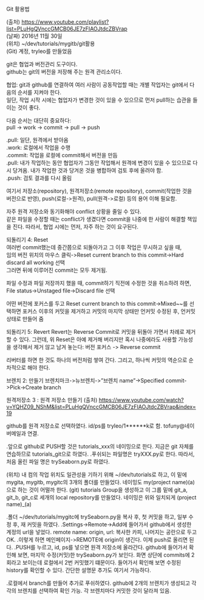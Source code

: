 Git 활용법


(출처) https://www.youtube.com/playlist?list=PLuHgQVnccGMCB06JE7zFIAOJtdcZBVrap  
(날짜) 2016년 11월 30일  
(위치) ~/dev/tutorials/mygitb/git활용  
(Git) 계정, tryleo를 만들었음  


git은 협업과 버전관리 도구이다.  
github는 git의 버전을 저장해 주는 원격 관리소이다.   


협업: git과 github를 연결하여 여러 사람이 공동작업할 때는 개별 작업자는 git에서 다음의 순서를 지켜야 한다.   
일단, 작업 시작 시에는 협업자가 변경한 것이 있을 수 있으므로 먼저 pull하는 습관을 들이는 것이 좋다.   

다음 순서는 대단히 중요하다:   
pull -> work -> commit -> pull -> push  

.pull: 일단, 원격에서 받아옴  
.work: 로컬에서 작업을 수행  
.commit: 작업을 로컬에 commit해서 버전을 만듬  
.pull: 내가 작업하는 동안 협업자가 그동안 작업해서 원격에 변경이 있을 수 있으므로 다시 당겨옴. 내가 작업한 것과 당겨온 것을 병합하여 검토 후에 올려야 함.    
.push: 검토 결과를 다시 올림  


여기서 저장소(repository), 원격저장소(remote repository), commit(작업한 것을 버전으로 반영), push(로컬->원격), pull(원격->로컬) 등의 용어 이해 필요함.   

자주 원격 저장소와 동기화해야 conflict 상황을 줄일 수 있다.   
같은 파일을 수정할 때는 conflict가 생겼다면 commit을 나중에 한 사람이 해결할 책임을 진다. 따라서, 협업 시에는 먼저, 자주 하는 것이 요구된다.    




되돌리기 4: Reset  
여러번 commit했는데 중간쯤으로 되돌아가고 그 이후 작업은 무시하고 싶을 때,  
임의 버전 위치의  마우스 클릭->Reset current branch to this commit->Hard discard all working 선택  
그러면 뒤에 이루어진 commit는 모두 제거됨.  
  
파일 수정과 파일 저장까지 했을 때, commit하기 직전에 수정한 것을 취소하려 하면, 
File status->Unstaged file->Discard file 선택

어떤 버전에 포커스를 두고 Reset current branch to this commit->Mixed~~를 선택하면 포커스 이후의 커밋을 제거하고 커밋의 마지막 상태만 언커밋 수정된 후, 언커밋 상태로 만들어 줌



되돌리기 5: Revert
Revert는 Reverse Commit로 커밋을 뒤돌아 가면서 차례로 제거할 수 있다. 그런데, 위 Reset은 아예 제거해 버리지만 혹시 나중에라도 사용할 가능성을 생각해서 제거 않고 남겨 놓는다:
버전 포커스 -> Reverse commit 

리버터를 하면 한 것도 하나의 버전처럼 쌓여 간다. 그리고, 하나씩 커밋의 역순으로 순차적으로 해야 한다. 


브렌치 2: 만들기
브렌치마크->뉴브렌치->”브렌치 name”->Specified commit->Pick->Create branch




원격저장소 3 : 원격 저장소 만들기
(출처) https://www.youtube.com/watch?v=YQHZ09_NShM&list=PLuHgQVnccGMCB06JE7zFIAOJtdcZBVrap&index=19

github를 원격 저장소로 선택하였다. 
id/ps를 tryleo/1******k로 함.  tofuny@네이버메일과 연결. 

.앞으로 github로 PUSH할 것은 tutorials_xxx의 네이밍으로 한다. 지금은 git 자체를 연습하므로 tutorials_git으로 하였다.
.푸쉬되는 파일명은 tryXXX.py로 한다. 따라서, 처음 올린 파일 명은 trySeaborn.py로 하였다. 

(위치) 내 컴의 작업 위치도 일관성을 기하기 위해 ~/dev/tutorials로 하고, 이 밑에 mygita, mygitb, mygitc의 3개의 폴더를 만들었다. 네이밍도 my(project name)(a)으로 하는 것이 어떨까 한다. 
(git) tutorials Group을 생성하고 이 그룹 밑에 git_a, git_b, git_c로 세개의 local repository를 만들었다.   네이밍은 위와 일치되게 (project name)_(a)

.폴더 ~/dev/tutorials/mygitc에 trySeaborn.py을 복사 후, 첫 커밋을 하고, 일부 수정 후, 재 커밋을 하였다. 
.Settings->Remote->Add에 들어가서 github에서 생성한 계정의 url을 넣었다. remote name: origin, url: 복사한 카피, 나머지는 공란으로 두고 OK.
.이렇게 하면 메인페이지->REMOTE에 origin이 생긴다. 이제 push로 올리면 된다. 
.PUSH를 누르고, id, ps를 넣으면 원격 저장소에 올라간다. github에 들어가서 확인해 보면, 마지막 수정(커밋)한 trySeaborn.py가 보인다. 화면 상단에 commits에 2회라고 보이는데 로컬에서 2번 커밋했기 떄문이다. 들어가서 확인해 보면 수정된 history를 확인할 수 있다. 간단한 설명문 추가도 여기서 가능하다. 

.로컬에서 branch를 만들어 추가로 푸쉬하였다. github에 2개의 브렌치가 생성되고 각각의 브렌치를 선택하여 확인 가능. 각 브렌치마다 커밋한 것이 달라져 있음. 

 




 






